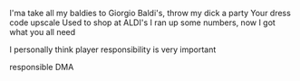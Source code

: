 I'ma take all my baldies to Giorgio Baldi's, throw my dick a party
Your dress code upscale
Used to shop at ALDI's
I ran up some numbers, now I got what you all need

I personally think player responsibility is very important

responsible DMA


